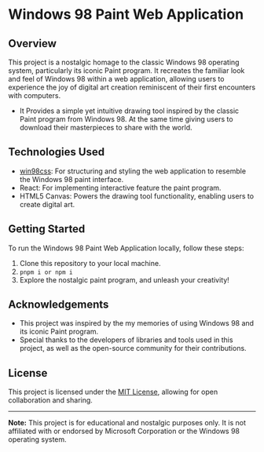# Windows 98 Paint Web Application

## Overview

This project is a nostalgic homage to the classic Windows 98 operating system, particularly its iconic Paint program. It recreates the familiar look and feel of Windows 98 within a web application, allowing users to experience the joy of digital art creation reminiscent of their first encounters with computers.

- It Provides a simple yet intuitive drawing tool inspired by the classic Paint program from Windows 98. At the same time giving users to download their masterpieces to share with the world.

## Technologies Used

- [win98css](https://github.com/botoxparty/XP.css): For structuring and styling the web application to resemble the Windows 98 paint interface.
- React: For implementing interactive feature the paint program.
- HTML5 Canvas: Powers the drawing tool functionality, enabling users to create digital art.

## Getting Started

To run the Windows 98 Paint Web Application locally, follow these steps:

1. Clone this repository to your local machine.
2. `pnpm i or npm i`
3. Explore the nostalgic paint program, and unleash your creativity!

## Acknowledgements

- This project was inspired by the my memories of using Windows 98 and its iconic Paint program.
- Special thanks to the developers of libraries and tools used in this project, as well as the open-source community for their contributions.

## License

This project is licensed under the [MIT License](LICENSE), allowing for open collaboration and sharing.

---

**Note:** This project is for educational and nostalgic purposes only. It is not affiliated with or endorsed by Microsoft Corporation or the Windows 98 operating system.

